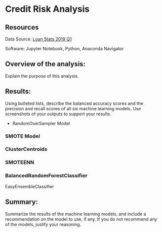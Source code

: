 # Credit Risk Analysis 

## Resources

Data Source: [Loan Stats 2019 Q1](https://github.com/monsecc01/Credit_Risk_Analysis/blob/44a5453f2e05c9d584e759eba15b3a0a1a49089a/LoanStats_2019Q1.zip)

Software: Jupyter Notebook, Python, Anaconda Navigator

## Overview of the analysis: 

Explain the purpose of this analysis.

## Results: 
Using bulleted lists, describe the balanced accuracy scores and the precision and recall scores of all six machine learning models. Use screenshots of your outputs to support your results.

* RandomOverSampler Model

### SMOTE Model

### ClusterCentroids

### SMOTEENN

### BalancedRandomForestClassifier

EasyEnsembleClassifier

## Summary: 
Summarize the results of the machine learning models, and include a recommendation on the model to use, if any. If you do not recommend any of the models, justify your reasoning.

